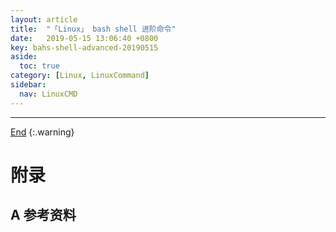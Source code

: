 ```yaml
---
layout: article
title:  "「Linux」 bash shell 进阶命令"
date:   2019-05-15 13:06:40 +0800
key: bahs-shell-advanced-20190515
aside:
  toc: true
category: [Linux, LinuxCommand]
sidebar:
  nav: LinuxCMD
---
```


<!--more-->




-------------------  
 [End]()
{:.warning}  


# 附录
## A 参考资料
